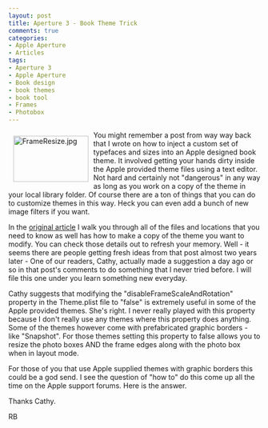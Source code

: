 ```yaml
---
layout: post
title: Aperture 3 - Book Theme Trick
comments: true
categories:
- Apple Aperture
- Articles
tags:
- Aperture 3
- Apple Aperture
- Book design
- book themes
- book tool
- Frames
- Photobox
---
```

<a rel="lightbox" href="/wp-content/uploads/2010/03/FrameResize.jpg"><img title="FrameResize.jpg" src="/wp-content/uploads/2010/03/.thumbs/.FrameResize.jpg" border="0" alt="FrameResize.jpg" hspace="10" vspace="10" width="150" height="92" align="left" /></a>You might remember a post from way way back that I wrote on how to inject a custom set of typefaces and sizes into an Apple designed book theme. It involved getting your hands dirty inside the Apple provided theme files using a text editor. Not hard and certainly not "dangerous" in any way as long as you work on a copy of the theme in your local library folder. Of course there are a ton of things that you can do to customize themes in this way. Heck you can even add a bunch of new image filters if you want.

In the <a href="http://photo.rwboyer.com/2008/11/30/aperture-2-quick-tip-custom-fonts-in-book-themes/">original article</a> I walk you through all of the files and locations that you need to know as well has how to make a copy of the theme you want to modify. You can check those details out to refresh your memory. Well - it seems there are people getting fresh ideas from that post almost two years later - One of our readers, Cathy, actually made a suggestion a day ago or so in that post's comments to do something that I never tried before. I will file this one under you learn something new everyday.

Cathy suggests that modifying the "disableFrameScaleAndRotation" property in the Theme.plist file to "false" is extremely useful in some of the Apple provided themes. She's right. I never really played with this property because I don't really use any themes where this property does anything. Some of the themes however come with prefabricated graphic borders - like "Snapshot". For those themes setting this property to false allows you to resize the photo boxes AND the frame edges along with the photo box when in layout mode.

For those of you that use Apple supplied themes with graphic borders this could be a god send. I see the question of "how to" do this come up all the time on the Apple support forums. Here is the answer.

Thanks Cathy.

RB
<div id="_mcePaste" style="position: absolute; left: -10000px; top: 0px; width: 1px; height: 1px; overflow-x: hidden; overflow-y: hidden;">&lt;?xml version="1.0" encoding="UTF-8"?&gt;</div>
<div id="_mcePaste" style="position: absolute; left: -10000px; top: 0px; width: 1px; height: 1px; overflow-x: hidden; overflow-y: hidden;">&lt;!DOCTYPE plist PUBLIC "-//Apple//DTD PLIST 1.0//EN" "http://www.apple.com/DTDs/PropertyList-1.0.dtd"&gt;</div>
<div id="_mcePaste" style="position: absolute; left: -10000px; top: 0px; width: 1px; height: 1px; overflow-x: hidden; overflow-y: hidden;">&lt;plist version="1</div>